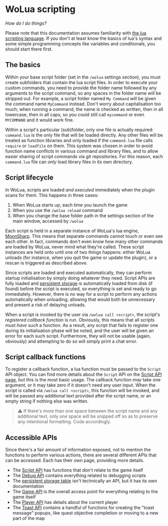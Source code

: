 # WoLua scripting
_How do I do things?_

Please note that this documentation assumes familiarity with [the lua scripting language](https://www.lua.org/). If you don't at least know the basics of lua's syntax and some simple programming concepts like variables and conditionals, you should start there first.

## The basics
Within your base script folder (set in the `/wolua` settings section), you must create subfolders that contain the lua script files. In order to execute your custom commands, you need to provide the folder name followed by any arguments to the script command, so any spaces in the folder name will be stripped out. For example, a script folder named `My Command` will be given the command name `MyCommand` instead. Don't worry about capitalisation too much; when running a command, the name is checked as written, then in all lowercase, then in all caps, so you could still call `mycommand` or even `MYCOMMAND` and it would work fine.

Within a script's particular (sub)folder, only one file is actually required: `command.lua` is the only file that will be loaded directly. Any other files will be treated as function libraries and only loaded if the `command.lua` file calls `require` or `loadfile` on them. This system was chosen in order to avoid function name conflicts in various command and library files, and to allow easier sharing of script commands via git repositories. For this reason, each `command.lua` file can _only_ load library files in its own directory.

## Script lifecycle
In WoLua, scripts are loaded _and executed_ immediately when the plugin scans for them. This happens in three cases:

1. When WoLua starts up, each time you launch the game
2. When you use the `/wolua reload` command
3. When you change the base folder path in the settings section of the main window, accessed by `/wolua`

Each script is held in a separate instance of WoLua's lua engine, [MoonSharp](http://www.moonsharp.org/). This means that separate commands cannot touch or even see each other. In fact, commands don't even know how many other commands are loaded by WoLua, never mind what they're called. These script instances are held onto until one of two things happens: either WoLua unloads (for instance, when you quit the game or update the plugin), or a rescan is triggered as described above.

Since scripts are loaded and executed automatically, they can perform startup initialisation by simply doing whatever they need. Script APIs are fully loaded and [persistent storage][script storage] is automatically loaded from disk (if found) before the script is executed, so everything is set and ready to go immediately. However, there is no way for a script to perform any actions automatically when unloading; allowing that would both be unnecessary and present a risk of delaying unloads.

When a script is invoked by the user via `/wolua call <script>`, the script's _registered callback function_ is run. Obviously, this means that all scripts must _have_ such a function. As a result, any script that fails to register one during its initialisation phase will be noted, and the user will be given an error for each such script. Furthermore, they will not be usable (again, obviously) and attempting to do so will simply print a chat error.

## Script callback functions
To register a callback function, a lua function must be passed to the `Script` API object. You can find more details about the `Script` API on the [Script API page][script api], but this is the most basic usage. The callback function _may_ take one argument, or it may take zero if it doesn't need any user input. When the script is called via `/wolua call <script>`, this function will be invoked, and will be passed any additional text provided after the script name, or an empty string if nothing else was written.

> :warning: If there's more than one space between the script name and any additional text, only _one_ space will be snipped off so as to preserve any intentional formatting. Code accordingly.

## Accessible APIs
Since there's a fair amount of information exposed, not to mention the functions to perform various actions, there are several different APIs that can be accessed. Each has their own page, providing more details.

- The [Script API][script api] has functions that don't relate to the game itself
- The [Debug API][debug api] contains everything related to debugging scripts
- The [persistent storage table][script storage] isn't technically an API, but it has its own documentation
- The [Game API][game api] is the overall access point for everything relating to the game itself
- The [Player API][player api] has details about the current player
- The [Toast API][toast api] contains a handful of functions for creating the "toast message" popups, like quest objective completion or moving to a new part of the map



[script api]: <script.md>
[debug api]: <debug.md>
[script storage]: <storage.md>
[game api]: <game.md>
[player api]: <player.md>
[toast api]: <toast.md>

